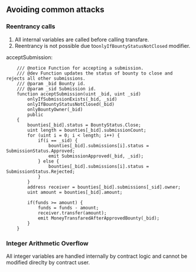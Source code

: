 ## Avoiding common attacks

### Reentrancy calls


1. All internal variables are called before calling transfare.
2. Reentrancy is not possible due to```onlyIfBountyStatusNotClosed``` modifier.

acceptSubmission:

```solidity
    /// @notice Function for accepting a submission.
    /// @dev Function updates the status of bounty to close and rejects all other submissions.
    /// @param _bid Bounty id.
    /// @param _sid Submission id.
    function acceptSubmission(uint _bid, uint _sid)
		onlyIfSubmissionExists(_bid, _sid)
		onlyIfBountyStatusNotClosed(_bid)
		onlyBountyOwner(_bid)
        public 
    {
        bounties[_bid].status = BountyStatus.Close;
        uint length = bounties[_bid].submissionCount;
        for (uint i = 0; i < length; i++) {
            if(i == _sid) {
                bounties[_bid].submissions[i].status = SubmissionStatus.Approved;
                emit SubmissionApproved(_bid, _sid);
			} else {
                bounties[_bid].submissions[i].status = SubmissionStatus.Rejected;
			}
        }
        address receiver = bounties[_bid].submissions[_sid].owner;
        uint amount = bounties[_bid].amount;

        if(funds >= amount) {
            funds = funds - amount;
            receiver.transfer(amount);
            emit MoneyTransfaredAfterApprovedBounty(_bid);
		}
    }	
```

### Integer Arithmetic Overflow

All integer variables are handled internally by contract logic and cannot be modified direclty by contract user.


